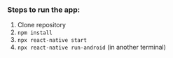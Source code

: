 ### Steps to run the app: ###

1. Clone repository
2. `npm install`
3. `npx react-native start`
4. `npx react-native run-android` (in another terminal)
